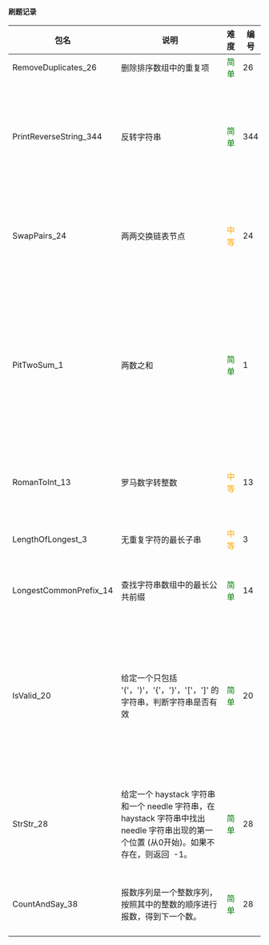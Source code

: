 #### 刷题记录

包名| 说明 | 难度 | 编号 |备注 
---|---| ---| ---|---| 
RemoveDuplicates_26|删除排序数组中的重复项 | <font color=green>简单</font> | 26| 双指针
PrintReverseString_344| 反转字符串 |<font color=green>简单</font> | 344|需要原地修改数组 ，对半进行前后对换
SwapPairs_24|两两交换链表节点| <font color=orange>中等</font> | 24|搞一个中间节点，进行交换赋值
PitTwoSum_1|两数之和| <font color=green>简单</font> | 1|找出和为目标值的那两个整数。相减之后再去查找另外一个值
RomanToInt_13|罗马数字转整数| <font color=orange>中等</font> | 13|注意不同的情况出现
LengthOfLongest_3|无重复字符的最长子串| <font color=orange>中等</font> | 3| 滑动窗口，神奇
LongestCommonPrefix_14|查找字符串数组中的最长公共前缀| <font color=green>简单</font>| 14| 很巧妙，并非简单
IsValid_20|给定一个只包括 '('，')'，'{'，'}'，'['，']' 的字符串，判断字符串是否有效| <font color=green>简单</font>| 20| 利用栈的特性，很巧妙，注意里面的判断能够提高效率
StrStr_28|给定一个 haystack 字符串和一个 needle 字符串，在 haystack 字符串中找出 needle 字符串出现的第一个位置 (从0开始)。如果不存在，则返回  -1。| <font color=green>简单</font>| 28| 暴力比对，KMP实在太难理解了
CountAndSay_38|报数序列是一个整数序列，按照其中的整数的顺序进行报数，得到下一个数。| <font color=green>简单</font>| 28| 暴力比对，也很难哦


